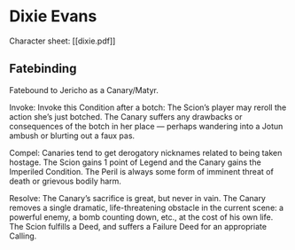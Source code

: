 # Dixie Evans

Character sheet: [[dixie.pdf]]

## Fatebinding

Fatebound to Jericho as a Canary/Matyr.

Invoke: Invoke this Condition after a botch: The
Scion’s player may reroll the action she’s just botched. The
Canary suffers any drawbacks or consequences of the botch
in her place — perhaps wandering into a Jotun ambush or
blurting out a faux pas.

Compel: Canaries tend to get derogatory nicknames
related to being taken hostage. The Scion gains 1 point of
Legend and the Canary gains the Imperiled Condition. The
Peril is always some form of imminent threat of death or
grievous bodily harm.

Resolve: The Canary’s sacrifice is great, but never in
vain. The Canary removes a single dramatic, life-threatening 
obstacle in the current scene: a powerful enemy, a bomb
counting down, etc., at the cost of his own life. The Scion
fulfills a Deed, and suffers a Failure Deed for an appropriate
Calling.

